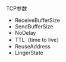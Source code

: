 # 

TCP参数
* ReceiveBufferSize 
* SendBufferSize
* NoDelay
* TTL（time to live）
* ReuseAddress
* LingerState

